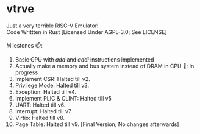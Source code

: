 # vtrve


Just a very terrible RISC-V Emulator!
<br>
Code Writtten in Rust [Licensed Under AGPL-3.0; See LICENSE]
<br>
<br>
Milestones 📫:
1. <del>Basic CPU with *add* and *addi* instructions implemented</del>
2. Actually make a memory and bus system instead of DRAM in CPU 🤣: In progress
3. Implement CSR: Halted till v2.
4. Privilege Mode: Halted till v3.
5. Exception: Halted till v4.
6. Implement PLIC & CLINT: Halted till v5
7. UART: Halted till v6.
8. Interrupt: Halted till v7.
9. Virtio: Halted till v8.
10. Page Table: Halted till v9. [Final Version; No changes afterwards]
